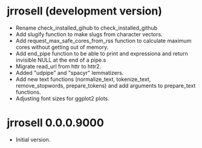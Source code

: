 # jrrosell (development version)

* Rename check_installed_gihub to check_installed_github
* Add slugify function to make slugs from character vectors.
* Add request_max_safe_cores_from_rss function to calculate maximum cores without getting out of memory.
* Add end_pipe function to be able to print and expressiona and return invisible NULL at the end of a pipe.s
* Migrate read_url from httr to httr2.
* Added "udpipe" and "spacyr" lemmatizers.
* Add new text functions (normalize_text, tokenize_text, remove_stopwords, prepare_tokens) and add arguments to prepare_text functions.
* Adjusting font sizes for ggplot2 plots.

# jrrosell 0.0.0.9000

* Initial version.
